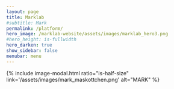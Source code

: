 ```yaml
---
layout: page
title: Marklab
#subtitle: Mark
permalink: /platform/
hero_image: /marklab-website/assets/images/marklab_hero3.png
#hero_height: is-fullwidth
hero_darken: true
show_sidebar: false
menubar: menu
---
```


{% include image-modal.html ratio="is-half-size" link='/assets/images/mark_maskottchen.png' alt="MARK" %}
